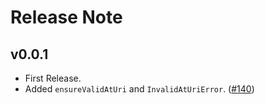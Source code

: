 # Release Note

## v0.0.1

- First Release.
- Added `ensureValidAtUri` and `InvalidAtUriError`. ([#140](https://github.com/myConsciousness/atproto.dart/issues/140))
